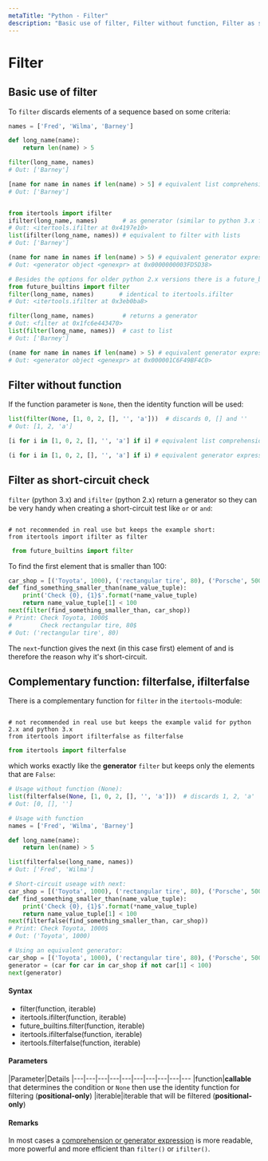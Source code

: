 ```yaml
---
metaTitle: "Python - Filter"
description: "Basic use of filter, Filter without function, Filter as short-circuit check, Complementary function: filterfalse, ifilterfalse"
---
```


# Filter



## Basic use of filter


To `filter` discards elements of a sequence based on some criteria:

```py
names = ['Fred', 'Wilma', 'Barney']

def long_name(name):
    return len(name) > 5

```

```py
filter(long_name, names)
# Out: ['Barney']

[name for name in names if len(name) > 5] # equivalent list comprehension
# Out: ['Barney']


from itertools import ifilter
ifilter(long_name, names)       # as generator (similar to python 3.x filter builtin)
# Out: <itertools.ifilter at 0x4197e10>
list(ifilter(long_name, names)) # equivalent to filter with lists
# Out: ['Barney']

(name for name in names if len(name) > 5) # equivalent generator expression
# Out: <generator object <genexpr> at 0x0000000003FD5D38>

```

```py
# Besides the options for older python 2.x versions there is a future_builtin function:
from future_builtins import filter
filter(long_name, names)       # identical to itertools.ifilter
# Out: <itertools.ifilter at 0x3eb0ba8>

```

```py
filter(long_name, names)        # returns a generator
# Out: <filter at 0x1fc6e443470>
list(filter(long_name, names))  # cast to list
# Out: ['Barney']

(name for name in names if len(name) > 5) # equivalent generator expression
# Out: <generator object <genexpr> at 0x000001C6F49BF4C0>

```



## Filter without function


If the function parameter is `None`, then the identity function will be used:

```py
list(filter(None, [1, 0, 2, [], '', 'a']))  # discards 0, [] and ''   
# Out: [1, 2, 'a']

```

```py
[i for i in [1, 0, 2, [], '', 'a'] if i] # equivalent list comprehension

```

```py
(i for i in [1, 0, 2, [], '', 'a'] if i) # equivalent generator expression

```



## Filter as short-circuit check


`filter` (python 3.x) and `ifilter` (python 2.x) return a generator so they can be very handy when creating a short-circuit test like `or` or `and`:

```

# not recommended in real use but keeps the example short:
from itertools import ifilter as filter

```

```py
 from future_builtins import filter

```

To find the first element that is smaller than 100:

```py
car_shop = [('Toyota', 1000), ('rectangular tire', 80), ('Porsche', 5000)]
def find_something_smaller_than(name_value_tuple):
    print('Check {0}, {1}$'.format(*name_value_tuple)
    return name_value_tuple[1] < 100
next(filter(find_something_smaller_than, car_shop))
# Print: Check Toyota, 1000$
#        Check rectangular tire, 80$
# Out: ('rectangular tire', 80)

```

The `next`-function gives the next (in this case first) element of and is therefore the reason why it's short-circuit.



## Complementary function: filterfalse, ifilterfalse


There is a complementary function for `filter` in the `itertools`-module:

```

# not recommended in real use but keeps the example valid for python 2.x and python 3.x
from itertools import ifilterfalse as filterfalse

```

```py
from itertools import filterfalse

```

which works exactly like the **generator** `filter` but keeps only the elements that are `False`:

```py
# Usage without function (None):
list(filterfalse(None, [1, 0, 2, [], '', 'a']))  # discards 1, 2, 'a' 
# Out: [0, [], '']

```

```py
# Usage with function
names = ['Fred', 'Wilma', 'Barney']

def long_name(name):
    return len(name) > 5

list(filterfalse(long_name, names))
# Out: ['Fred', 'Wilma']

```

```py
# Short-circuit useage with next:
car_shop = [('Toyota', 1000), ('rectangular tire', 80), ('Porsche', 5000)]
def find_something_smaller_than(name_value_tuple):
    print('Check {0}, {1}$'.format(*name_value_tuple)
    return name_value_tuple[1] < 100
next(filterfalse(find_something_smaller_than, car_shop))
# Print: Check Toyota, 1000$
# Out: ('Toyota', 1000)

```

```py
# Using an equivalent generator:
car_shop = [('Toyota', 1000), ('rectangular tire', 80), ('Porsche', 5000)]
generator = (car for car in car_shop if not car[1] < 100)
next(generator)

```



#### Syntax


- filter(function, iterable)
- itertools.ifilter(function, iterable)
- future_builtins.filter(function, iterable)
- itertools.ifilterfalse(function, iterable)
- itertools.filterfalse(function, iterable)



#### Parameters


|Parameter|Details
|---|---|---|---|---|---|---|---|---|---
|function|**callable** that determines the condition or `None` then use the identity function for filtering (**positional-only**)
|iterable|iterable that will be filtered (**positional-only**)



#### Remarks


In most cases a [comprehension or generator expression](http://stackoverflow.com/documentation/python/196/comprehensions#t=20160402024454867219) is more readable, more powerful and more efficient than `filter()` or `ifilter()`.

